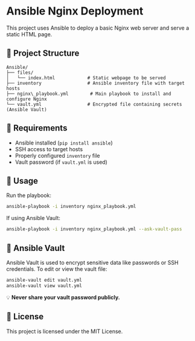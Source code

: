 # Ansible Nginx Deployment
This project uses Ansible to deploy a basic Nginx web server and serve a static HTML page.

## 📁 Project Structure
```
Ansible/
├── files/
│   └── index.html            # Static webpage to be served
├── inventory                 # Ansible inventory file with target hosts
├── nginx\_playbook.yml        # Main playbook to install and configure Nginx
└── vault.yml                 # Encrypted file containing secrets (Ansible Vault)
````

## 🔧 Requirements
- Ansible installed (`pip install ansible`)
- SSH access to target hosts
- Properly configured `inventory` file
- Vault password (if `vault.yml` is used)

## 🚀 Usage

Run the playbook:
```bash
ansible-playbook -i inventory nginx_playbook.yml
````

If using Ansible Vault:
```bash
ansible-playbook -i inventory nginx_playbook.yml --ask-vault-pass
```

## 🔐 Ansible Vault

Ansible Vault is used to encrypt sensitive data like passwords or SSH credentials.
To edit or view the vault file:

```bash
ansible-vault edit vault.yml
ansible-vault view vault.yml
```

💡 **Never share your vault password publicly.**

## 📄 License

This project is licensed under the MIT License.
